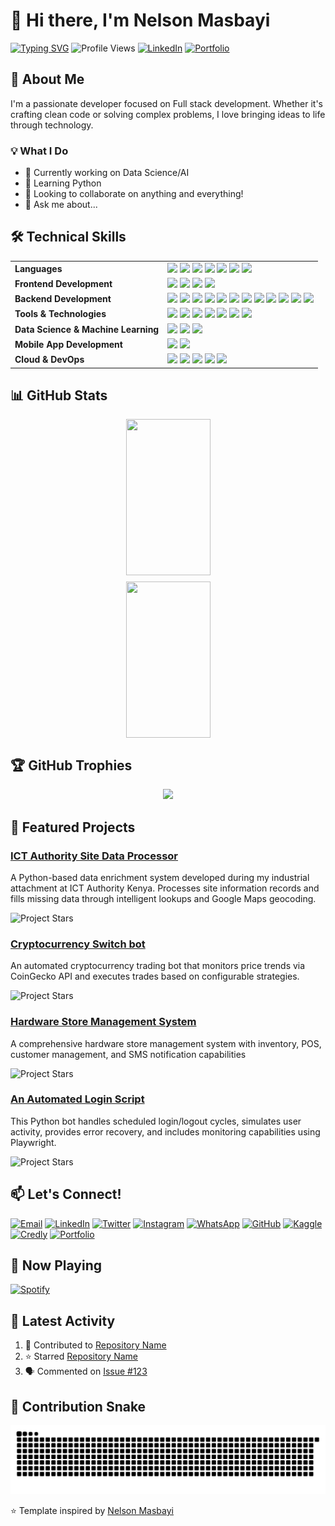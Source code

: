 # 👋 Hi there, I'm Nelson Masbayi

[![Typing SVG](https://readme-typing-svg.demolab.com?font=Fira+Code&pause=1000&width=435&lines=Full+Stack+Developer;Blockchain+Maximalist;Open+Source+Enthusiast;Always+Learning,+Always+Curious)](https://git.io/typing-svg)
![Profile Views](https://komarev.com/ghpvc/?username=NMsby&color=brightgreen)
[![LinkedIn](https://img.shields.io/badge/LinkedIn-Connect-blue.svg?logo=linkedin&logoColor=white)](https://www.linkedin.com/in/nmsby/)
[![Portfolio](https://img.shields.io/badge/Portfolio-Visit-success.svg?color=800080)](https://nelsonmasbayi.vercel.app/)
## 🚀 About Me
I'm a passionate developer focused on Full stack development. Whether it's crafting clean code or solving complex problems, I love bringing ideas to life through technology.

### 💡 What I Do
- 🔭 Currently working on Data Science/AI
- 🌱 Learning Python
- 👯 Looking to collaborate on anything and everything!
- 💬 Ask me about...

## 🛠️ Technical Skills

<table>
  <tr>
    <td><strong>Languages</strong></td>
    <td>
      <img src="https://img.shields.io/badge/Python-3776AB?style=for-the-badge&logo=python&logoColor=white" />
      <img src="https://img.shields.io/badge/JavaScript-F7DF1E?style=for-the-badge&logo=javascript&logoColor=black" />
      <img src="https://img.shields.io/badge/TypeScript-007ACC?style=for-the-badge&logo=typescript&logoColor=white" />
      <img src="https://img.shields.io/badge/PHP-777BB4?style=for-the-badge&logo=php&logoColor=white" />
      <img src="https://img.shields.io/badge/C++-00599C?style=for-the-badge&logo=cplusplus&logoColor=white" />
      <img src="https://img.shields.io/badge/Java-007396?style=for-the-badge&logo=java&logoColor=white" />
<!--       <img src="https://img.shields.io/badge/Dart-0175C2?style=for-the-badge&logo=dart&logoColor=white" /> -->
      <img src="https://img.shields.io/badge/Kotlin-0095D5?style=for-the-badge&logo=kotlin&logoColor=white" />
<!--       <img src="https://img.shields.io/badge/MATLAB-0076A8?style=for-the-badge&logo=mathworks&logoColor=white" /> -->
    </td>
  </tr>

  <tr>
    <td><strong>Frontend Development</strong></td>
    <td>
      <img src="https://img.shields.io/badge/React-20232A?style=for-the-badge&logo=react&logoColor=61DAFB" />
      <img src="https://img.shields.io/badge/Next.js-000000?style=for-the-badge&logo=next.js&logoColor=white" />
<!--       <img src="https://img.shields.io/badge/Vue.js-4FC08D?style=for-the-badge&logo=vue.js&logoColor=white" /> -->
<!--       <img src="https://img.shields.io/badge/React_Native-20232A?style=for-the-badge&logo=react&logoColor=61DAFB" /> -->
      <img src="https://img.shields.io/badge/Tailwind_CSS-38B2AC?style=for-the-badge&logo=tailwind-css&logoColor=white" />
      <img src="https://img.shields.io/badge/HTML5-E34F26?style=for-the-badge&logo=html5&logoColor=white" />
<!--       <img src="https://img.shields.io/badge/Chart.js-F5788D?style=for-the-badge&logo=chartdotjs&logoColor=white" /> -->
<!--       <img src="https://img.shields.io/badge/Framer-0055FF?style=for-the-badge&logo=framer&logoColor=white" /> -->
    </td>
  </tr>

  <tr>
    <td><strong>Backend Development</strong></td>
    <td>
      <img src="https://img.shields.io/badge/Node.js-43853D?style=for-the-badge&logo=node.js&logoColor=white" />
      <img src="https://img.shields.io/badge/Express.js-404D59?style=for-the-badge" />
      <img src="https://img.shields.io/badge/Laravel-FF2D20?style=for-the-badge&logo=laravel&logoColor=white" />
      <img src="https://img.shields.io/badge/CodeIgniter-DD4814?style=for-the-badge&logo=codeigniter&logoColor=white" />
      <img src="https://img.shields.io/badge/Flask-000000?style=for-the-badge&logo=flask&logoColor=white" />
      <img src="https://img.shields.io/badge/Nginx-009639?style=for-the-badge&logo=nginx&logoColor=white" />
      <img src="https://img.shields.io/badge/Firebase-FFCA28?style=for-the-badge&logo=firebase&logoColor=black" />
      <img src="https://img.shields.io/badge/MongoDB-47A248?style=for-the-badge&logo=mongodb&logoColor=white" />
      <img src="https://img.shields.io/badge/PostgreSQL-316192?style=for-the-badge&logo=postgresql&logoColor=white" />
      <img src="https://img.shields.io/badge/MySQL-4479A1?style=for-the-badge&logo=mysql&logoColor=white" />
      <img src="https://img.shields.io/badge/SQLite-003B57?style=for-the-badge&logo=sqlite&logoColor=white" />
      <img src="https://img.shields.io/badge/Redis-DC382D?style=for-the-badge&logo=redis&logoColor=white" />
    </td>
  </tr>

  <tr>
    <td><strong>Tools & Technologies</strong></td>
    <td>
      <img src="https://img.shields.io/badge/Git-F05032?style=for-the-badge&logo=git&logoColor=white" />
      <img src="https://img.shields.io/badge/Linux-FCC624?style=for-the-badge&logo=linux&logoColor=black" />
      <img src="https://img.shields.io/badge/VS_Code-007ACC?style=for-the-badge&logo=visual-studio-code&logoColor=white" />
      <img src="https://img.shields.io/badge/Postman-FF6C37?style=for-the-badge&logo=postman&logoColor=white" />
      <img src="https://img.shields.io/badge/Figma-F24E1E?style=for-the-badge&logo=figma&logoColor=white" />
      <img src="https://img.shields.io/badge/Selenium-43B02A?style=for-the-badge&logo=selenium&logoColor=white" />
      <img src="https://img.shields.io/badge/Arduino-00979D?style=for-the-badge&logo=arduino&logoColor=white" />
    </td>
  </tr>

  <tr>
    <td><strong>Data Science & Machine Learning</strong></td>
    <td>
      <img src="https://img.shields.io/badge/Pandas-150458?style=for-the-badge&logo=pandas&logoColor=white" />
      <img src="https://img.shields.io/badge/Seaborn-3B4D61?style=for-the-badge&logo=python&logoColor=white" />
      <img src="https://img.shields.io/badge/Scikit--learn-F7931E?style=for-the-badge&logo=scikit-learn&logoColor=white" />
    </td>
  </tr>

  <tr>
    <td><strong>Mobile App Development</strong></td>
    <td>
<!--       <img src="https://img.shields.io/badge/Flutter-02569B?style=for-the-badge&logo=flutter&logoColor=white" /> -->
<!--       <img src="https://img.shields.io/badge/React_Native-20232A?style=for-the-badge&logo=react&logoColor=61DAFB" /> -->
      <img src="https://img.shields.io/badge/Android-3DDC84?style=for-the-badge&logo=android&logoColor=white" />
      <img src="https://img.shields.io/badge/Kotlin-0095D5?style=for-the-badge&logo=kotlin&logoColor=white" />
<!--       <img src="https://img.shields.io/badge/Dart-0175C2?style=for-the-badge&logo=dart&logoColor=white" /> -->
    </td>
  </tr>

  <tr>
    <td><strong>Cloud & DevOps</strong></td>
    <td>
      <img src="https://img.shields.io/badge/AWS-232F3E?style=for-the-badge&logo=amazon-aws&logoColor=white" />
      <img src="https://img.shields.io/badge/Azure-0078D4?style=for-the-badge&logo=microsoft-azure&logoColor=white" />
      <img src="https://img.shields.io/badge/Firebase-FFCA28?style=for-the-badge&logo=firebase&logoColor=black" />
      <img src="https://img.shields.io/badge/Docker-2496ED?style=for-the-badge&logo=docker&logoColor=white" />
      <img src="https://img.shields.io/badge/Kubernetes-326CE5?style=for-the-badge&logo=kubernetes&logoColor=white" />
    </td>
  </tr>
</table>

## 📊 GitHub Stats

<div align="center">
  <div style="display: flex; flex-wrap: wrap; justify-content: center; align-items: center; gap: 10px;">

  <img src="https://github-readme-stats.vercel.app/api?username=NMsby&show_icons=true&theme=radical&hide_border=true&count_private=true&include_all_commits=true" style="width: 45%; min-width: 300px; height: 250px; object-fit: cover;" />

  <img src="https://streak-stats.demolab.com/?user=NMsby&theme=radical&hide_border=true" style="width: 45%; min-width: 300px; height: 250px; object-fit: cover;" />

  </div>
</div>


## 🏆 GitHub Trophies

<div align="center">
  <img src="https://github-profile-trophy.vercel.app/?username=NMsby&theme=radical&no-bg=true&no-frame=true" />
</div>

## 🎯 Featured Projects

### [ICT Authority Site Data Processor](https://github.com/NMsby/icta-site-data-processor.git)
A Python-based data enrichment system developed during my industrial attachment at ICT Authority Kenya. Processes site information records and fills missing data through intelligent lookups and Google Maps geocoding. 

![Project Stars](https://img.shields.io/github/stars/NMsby/icta-site-data-processor?style=social)

### [Cryptocurrency Switch bot](https://github.com/NMsby/crypto_switch_bot.git)
An automated cryptocurrency trading bot that monitors price trends via CoinGecko API and executes trades based on configurable strategies.

![Project Stars](https://img.shields.io/github/stars/NMsby/crypto_switch_bot?style=social)

### [Hardware Store Management System](https://github.com/NMsby/pecma-hardware-system.git)
A comprehensive hardware store management system with inventory, POS, customer management, and SMS notification capabilities 

![Project Stars](https://img.shields.io/github/stars/NMsby/pecma-hardware-system.git?style=social)

### [An Automated Login Script](https://github.com/NMsby/powerlearn-bot.git)
This Python bot handles scheduled login/logout cycles, simulates user activity, provides error recovery, and includes monitoring capabilities using Playwright. 

![Project Stars](https://img.shields.io/github/stars/NMsby/powerlearn-bot.git?style=social)

## 📫 Let's Connect!
[![Email](https://img.shields.io/badge/Email-D14836?style=for-the-badge&logo=gmail&logoColor=white)](mailto:nmsby.dev@gmail.com)
[![LinkedIn](https://img.shields.io/badge/LinkedIn-0077B5?style=for-the-badge&logo=linkedin&logoColor=white)](https://www.linkedin.com/in/nmsby/)
[![Twitter](https://img.shields.io/badge/Twitter-1DA1F2?style=for-the-badge&logo=twitter&logoColor=white)](https://x.com/n_msby)
[![Instagram](https://img.shields.io/badge/Instagram-E4405F?style=for-the-badge&logo=instagram&logoColor=white)](https://instagram.com/)
[![WhatsApp](https://img.shields.io/badge/WhatsApp-25D366?style=for-the-badge&logo=whatsapp&logoColor=white)](https://wa.me/254759792279)
[![GitHub](https://img.shields.io/badge/GitHub-181717?style=for-the-badge&logo=github&logoColor=white)](https://github.com/NMsby)
[![Kaggle](https://img.shields.io/badge/Kaggle-20BEFF?style=for-the-badge&logo=kaggle&logoColor=white)](https://www.kaggle.com/nelsonmasbayi)
[![Credly](https://img.shields.io/badge/Credly-FF6F00?style=for-the-badge&logo=credly&logoColor=white)](https://www.credly.com/users/nmsby)
[![Portfolio](https://img.shields.io/badge/Portfolio-800080?style=for-the-badge&logo=firefox-browser&logoColor=white)](https://nelsonmasbayi.vercel.app)

## 🎵 Now Playing
[![Spotify](https://YOUR_SPOTIFY_NOWPLAYING_URL)](https://open.spotify.com/user/6h508c0c947nig9mt3emra696)

## 📱 Latest Activity
<!--START_SECTION:activity-->
1. 🔨 Contributed to [Repository Name](repository-link)
2. ⭐ Starred [Repository Name](repository-link)
3. 🗣 Commented on [Issue #123](issue-link)
<!--END_SECTION:activity-->

<!-- This activity section will auto-update with a GitHub Action -->

## 🐍 Contribution Snake

<picture>
  <source media="(prefers-color-scheme: dark)" srcset="https://raw.githubusercontent.com/NMsby/NMsby/output/github-snake-dark.svg" />
  <source media="(prefers-color-scheme: light)" srcset="https://raw.githubusercontent.com/NMsby/NMsby/output/github-snake.svg" />
  <img alt="github-snake" src="https://raw.githubusercontent.com/NMsby/NMsby/output/github-snake.svg" />
</picture>


⭐️ Template inspired by [Nelson Masbayi](https://github.com/NMsby)

